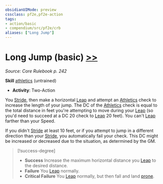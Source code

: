 ```yaml
---
obsidianUIMode: preview
cssclass: pf2e,pf2e-action
tags:
- action/basic
- compendium/src/pf2e/crb
aliases: ["Long Jump"]
---
```

# Long Jump (basic) [>>](/rules/core-rulebook/chapter-9-playing-the-game.md#Actions "Two-Action")
*Source: Core Rulebook p. 242*  

**Skill** [athletics](/compendium/skills.md#Athletics) (untrained)
- **Activity**: Two-Action

You [Stride](/rules/actions/stride.md), then make a horizontal [Leap](/rules/actions/leap.md) and attempt an [Athletics](/compendium/skills.md#Athletics) check to increase the length of your jump. The DC of the [Athletics](/compendium/skills.md#Athletics) check is equal to the total distance in feet you're attempting to move during your [Leap](/rules/actions/leap.md) (so you'd need to succeed at a DC 20 check to [Leap](/rules/actions/leap.md) 20 feet). You can't [Leap](/rules/actions/leap.md) farther than your Speed.

If you didn't [Stride](/rules/actions/stride.md) at least 10 feet, or if you attempt to jump in a different direction than your [Stride](/rules/actions/stride.md), you automatically fail your check. This DC might be increased or decreased due to the situation, as determined by the GM.

> [!success-degree] 
> - **Success** Increase the maximum horizontal distance you [Leap](/rules/actions/leap.md) to the desired distance.
> - **Failure** You [Leap](/rules/actions/leap.md) normally.
> - **Critical Failure** You [Leap](/rules/actions/leap.md) normally, but then fall and land [prone](/rules/conditions.md#Prone).